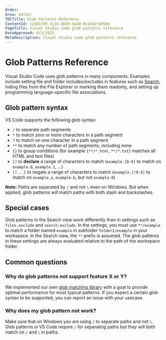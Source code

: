 ```yaml
---
Order:
Area: editor
TOCTitle: Glob Patterns Reference
ContentId: c2d81f09-3c24-4659-8aa0-9ca24ef4950d
PageTitle: Visual Studio Code glob patterns reference
DateApproved: 8/3/2023
MetaDescription: Visual Studio Code glob patterns reference
---
```

# Glob Patterns Reference

Visual Studio Code uses glob patterns in many components. Examples include setting file and folder includes/excludes in features such as [Search](/docs/editor/codebasics.md#advanced-search-options), hiding files from the File Explorer or marking them readonly, and setting up programming language-specific file associations.

## Glob pattern syntax

VS Code supports the following glob syntax:

* `/` to separate path segments
* `*` to match zero or more characters in a path segment
* `?` to match on one character in a path segment
* `**` to match any number of path segments, including none
* `{}` to group conditions (for example `{**/*.html,**/*.txt}` matches all HTML and text files)
* `[]` to **declare** a range of characters to match (`example.[0-9]` to match on `example.0`, `example.1`, …)
* `[!...]` to negate a range of characters to match (`example.[!0-9]` to match on `example.a`, `example.b`, but not `example.0`)

**Note:** Paths are separated by `/` and not `\` even on Windows. But when applied, glob patterns will match paths with both slash and backslashes.

## Special cases

Glob patterns in the Search view work differently than in settings such as `files.exclude` and `search.exclude`. In the settings, you must use `**/example` to match a folder named `example` in subfolder `folder1/example` in your workspace. In the Search view, the `**` prefix is assumed. The glob patterns in these settings are always evaluated relative to the path of the workspace folder.

## Common questions

### Why do glob patterns not support feature X or Y?

We implemented our own [glob matching library](https://github.com/microsoft/vscode/blob/main/src/vs/base/common/glob.ts) with a goal to provide optimal performance for most typical patterns. If you expect a certain glob syntax to be supported, you can report an issue with your usecase.

### Why does my glob pattern not work?

Make sure that on Windows you are using `/` to separate paths and not `\`. Glob patterns in VS Code require `/` for separating paths but they will both match on `/` and `\` in paths.
